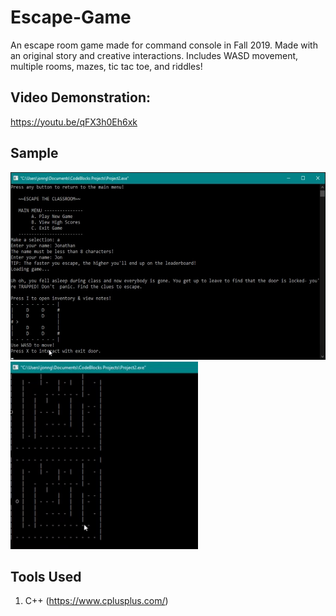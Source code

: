 # Escape-Game

An escape room game made for command console in Fall 2019. Made with an original story and creative interactions. Includes WASD movement, multiple rooms, mazes, tic tac toe, and riddles!

## Video Demonstration:

https://youtu.be/qFX3h0Eh6xk

## Sample

<img src="Sample.jpg" height="300"/>
<img src="escaperoom-sample-crop.gif" height="300"/>

## Tools Used

1. C++ (https://www.cplusplus.com/)
